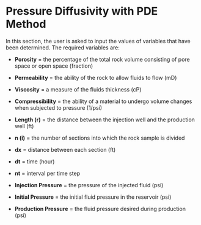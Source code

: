 # Pressure Diffusivity with PDE Method

In this section, the user is asked to input the values of variables that have been determined. The required variables are:
* **Porosity**            = the percentage of the total rock volume consisting of pore space or open space (fraction)

* **Permeability**        = the ability of the rock to allow fluids to flow (mD)

* **Viscosity**           = a measure of the fluids thickness (cP)

* **Compressibility**     = the ability of a material to undergo volume changes when subjected to pressure (1/psi)

* **Length (r)**          = the distance between the injection well and the production well (ft)

* **n (i)**               = the number of sections into which the rock sample is divided

* **dx**                  = distance between each section (ft)

* **dt**                  = time  (hour)

* **nt**                  = interval per time step

* **Injection Pressure**  = the pressure of the injected fluid (psi)

* **Initial Pressure**    = the initial fluid pressure in the reservoir (psi)

* **Production Pressure** = the fluid pressure desired during production (psi)
